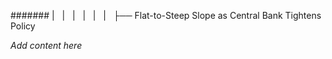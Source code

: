 ####### |   |   |   |   |   |   ├── Flat-to-Steep Slope as Central Bank Tightens Policy

*Add content here*